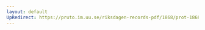 ```yaml
---
layout: default
UpRedirect: https://pruto.im.uu.se/riksdagen-records-pdf/1868/prot-1868--fk--429/prot-1868--fk--429_026.pdf
---
```

